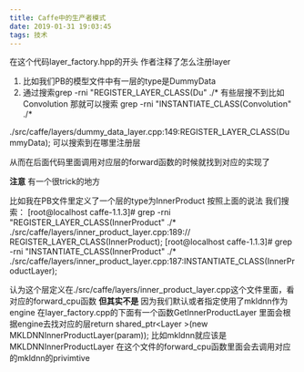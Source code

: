 ```yaml
---
title: Caffe中的生产者模式
date: 2019-01-31 19:03:45
tags: 技术
---
```


在这个代码layer_factory.hpp的开头
作者注释了怎么注册layer

1. 比如我们PB的模型文件中有一层的type是DummyData
2. 通过搜索grep -rni "REGISTER_LAYER_CLASS(Du" ./*
有些层搜不到比如Convolution
那就可以搜索
grep -rni "INSTANTIATE_CLASS(Convolution" ./*

./src/caffe/layers/dummy_data_layer.cpp:149:REGISTER_LAYER_CLASS(DummyData);
可以搜索到在哪里注册层

从而在后面代码里面调用对应层的forward函数的时候就找到对应的实现了

**注意** 有一个很trick的地方
<!--more-->
比如我在PB文件里定义了一个层的type为InnerProduct
按照上面的说法
我们搜索：
[root@localhost caffe-1.1.3]# grep -rni "REGISTER_LAYER_CLASS(InnerProduct" ./*
./src/caffe/layers/inner_product_layer.cpp:189:// REGISTER_LAYER_CLASS(InnerProduct);
[root@localhost caffe-1.1.3]# grep -rni "INSTANTIATE_CLASS(InnerProduct" ./*
./src/caffe/layers/inner_product_layer.cpp:187:INSTANTIATE_CLASS(InnerProductLayer);

认为这个层定义在./src/caffe/layers/inner_product_layer.cpp这个文件里面，看对应的forward_cpu函数
**但其实不是**
因为我们默认或者指定使用了mkldnn作为engine
在layer_factory.cpp的下面有一个函数GetInnerProductLayer
里面会根据engine去找对应的层return shared_ptr<Layer<Dtype> >(new MKLDNNInnerProductLayer<Dtype>(param));
比如mkldnn就应该是MKLDNNInnerProductLayer
在这个文件的forward_cpu函数里面会去调用对应的mkldnn的privimtive
